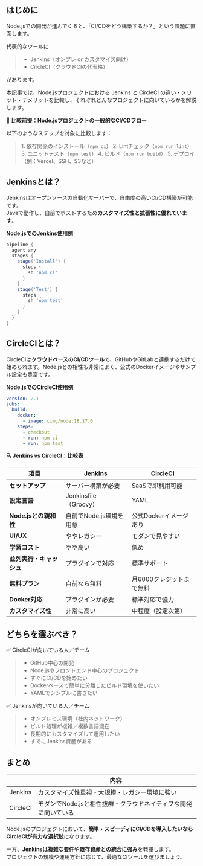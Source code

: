 ## はじめに

Node.jsでの開発が進んでくると、「CI/CDをどう構築するか？」という課題に直面します。

代表的なツールに  
>- Jenkins（オンプレ or カスタマイズ向け）  
>- CircleCI（クラウドCIの代表格）  

があります。

本記事では、Node.jsプロジェクトにおける Jenkins と CircleCI の違い・メリット・デメリットを比較し、それぞれどんなプロジェクトに向いているかを解説します。

**🧪 比較前提：Node.jsプロジェクトの一般的なCI/CDフロー**

以下のようなステップを対象に比較します：

>1\. 依存関係のインストール（`npm ci`）
>2\. Lintチェック（`npm run lint`）
>3\. ユニットテスト（`npm test`）
>4\. ビルド（`npm run build`）
>5\. デプロイ（例：Vercel、SSH、S3など）

## Jenkinsとは？

Jenkinsはオープンソースの自動化サーバーで、自由度の高いCI/CD構築が可能です。  
Javaで動作し、自前でホストするため**カスタマイズ性と拡張性に優れています**。

**Node.jsでのJenkins使用例**

```groovy
pipeline {
  agent any
  stages {
    stage('Install') {
      steps {
        sh 'npm ci'
      }
    }
    stage('Test') {
      steps {
        sh 'npm test'
      }
    }
  }
}
```

## CircleCIとは？

CircleCIは**クラウドベースのCI/CDツール**で、GitHubやGitLabと連携するだけで始められます。Node.jsとの相性も非常によく、公式のDockerイメージやサンプル設定も豊富です。

**Node.jsでのCircleCI使用例**

```yaml:.circleci/config.yml
version: 2.1
jobs:
  build:
    docker:
      - image: cimg/node:18.17.0
    steps:
      - checkout
      - run: npm ci
      - run: npm test
```

**🔍 Jenkins vs CircleCI：比較表**

| 項目 | Jenkins | CircleCI |
|------|---------|----------|
| **セットアップ** | サーバー構築が必要 | SaaSで即利用可能 |
| **設定言語** | Jenkinsfile（Groovy） | YAML |
| **Node.jsとの親和性** | 自前でNode.js環境を用意 | 公式Dockerイメージあり |
| **UI/UX** | ややレガシー | モダンで見やすい |
| **学習コスト** | やや高い | 低め |
| **並列実行・キャッシュ** | プラグインで対応 | 標準サポート |
| **無料プラン** | 自前なら無料 | 月6000クレジットまで無料 |
| **Docker対応** | プラグインが必要 | 標準対応で強力 |
| **カスタマイズ性** | 非常に高い | 中程度（設定次第） |

## どちらを選ぶべき？

✅ CircleCIが向いている人／チーム

>- GitHub中心の開発
>- Node.jsやフロントエンド中心のプロジェクト
>- すぐにCI/CDを始めたい
>- Dockerベースで簡単に分離したビルド環境を使いたい
>- YAMLでシンプルに書きたい

✅ Jenkinsが向いている人／チーム

>- オンプレミス環境（社内ネットワーク）
>- ビルド処理が複雑／複数言語混在
>- 長期的にカスタマイズして運用したい
>- すでにJenkins資産がある

## まとめ

| | 内容 |
|------|------|
| Jenkins | カスタマイズ性重視・大規模・レガシー環境に強い |
| CircleCI | モダンでNode.jsと相性抜群・クラウドネイティブな開発に向いている |

Node.jsのプロジェクトにおいて、**簡単・スピーディにCI/CDを導入したいならCircleCIが有力な選択肢**になります。

一方、**Jenkinsは複雑な要件や既存資産との統合に強み**を発揮します。  
プロジェクトの規模や運用方針に応じて、最適なCIツールを選びましょう。
